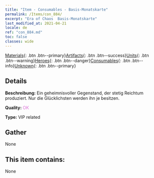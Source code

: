 ```yaml
---
title: "Item - Consumables - Basis-Monatskarte"
permalink: /Items/con_884/
excerpt: "Era of Chaos  Basis-Monatskarte"
last_modified_at: 2021-04-21
locale: de
ref: "con_884.md"
toc: false
classes: wide
---
```

 [Materials](/de/Items/){: .btn .btn--primary}[Artifacts](/de/Items/Artifacts/){: .btn .btn--success}[Units](/de/Items/Units/){: .btn .btn--warning}[Heroes](/de/Items/Heroes/){: .btn .btn--danger}[Consumables](/de/Items/Consumables/){: .btn .btn--info}[Unknown](/de/Items/Unknown/){: .btn .btn--primary}

## Details
 **Beschreibung:** Ein geheimnisvoller Gegenstand, der stetig Reichtum produziert. Nur die Glücklichsten werden ihn je besitzen.

 **Quality:** <span style="color: #DA70D6">OK</span>

 **Type:** VIP related

## Gather

  None

## This item contains:

  None

